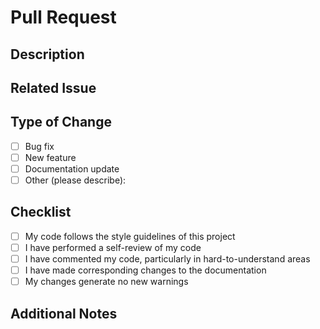 # Pull Request

## Description
<!-- Describe the changes made and why. -->

## Related Issue
<!-- Link to issue number, e.g., #123 -->

## Type of Change
- [ ] Bug fix
- [ ] New feature
- [ ] Documentation update
- [ ] Other (please describe):

## Checklist
- [ ] My code follows the style guidelines of this project
- [ ] I have performed a self-review of my code
- [ ] I have commented my code, particularly in hard-to-understand areas
- [ ] I have made corresponding changes to the documentation
- [ ] My changes generate no new warnings

## Additional Notes
<!-- Any additional information to help reviewers -->